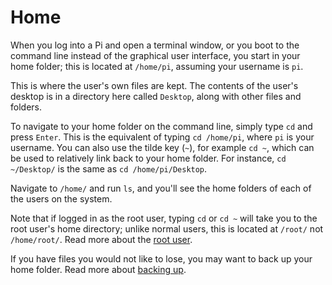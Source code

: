# Home

When you log into a Pi and open a terminal window, or you boot to the command line instead of the graphical user interface, you start in your home folder; this is located at `/home/pi`, assuming your username is `pi`.

This is where the user's own files are kept. The contents of the user's desktop is in a directory here called `Desktop`, along with other files and folders.

To navigate to your home folder on the command line, simply type `cd` and press `Enter`. This is the equivalent of typing `cd /home/pi`, where `pi` is your username. You can also use the tilde key (`~`), for example `cd ~`, which can be used to relatively link back to your home folder. For instance, `cd ~/Desktop/` is the same as `cd /home/pi/Desktop`.

Navigate to `/home/` and run `ls`, and you'll see the home folders of each of the users on the system.

Note that if logged in as the root user, typing `cd` or `cd ~` will take you to the root user's home directory; unlike normal users, this is located at `/root/` not `/home/root/`. Read more about the [root user](../../usage/root).

If you have files you would not like to lose, you may want to back up your home folder. Read more about [backing up](../backup).
